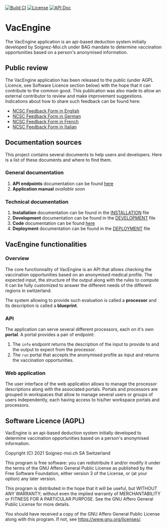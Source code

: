 [![Build CI](https://img.shields.io/github/workflow/status/soignezmoich/vac-engine/CI)](https://github.com/soignezmoich/vac-engine/actions/workflows/ci.yml)
[![License](https://img.shields.io/badge/license-AGPL%20v3-blue)](https://www.gnu.org/licenses/agpl-3.0.en.html)
[![API Doc](https://img.shields.io/badge/elixir-API%20Doc-orange)](https://soignezmoich.github.io/vac-engine/)

# VacEngine

The VacEngine application is an api-based deduction system initially developed
by Soignez-Moi.ch under BAG mandate to determine vaccination opportunities based
on a person's anonymised information.

## Public review

The VacEngine application has been released to the public (under AGPL Licence,
see Software Licence section below) with the hope that it can contribute to the
common good. This publication was also made to allow an external contributor to
review and make improvement suggestions. Indications about how to share such
feedback can be found here:

- [NCSC Feedback Form in English](https://www.ncsc.admin.ch/ncsc/en/home/dokumentation/covid19-vac-check.html)
- [NCSC Feedback Form in German](https://www.ncsc.admin.ch/ncsc/de/home/dokumentation/covid19-vac-check.html)
- [NCSC Feedback Form in French](https://www.ncsc.admin.ch/ncsc/fr/home/dokumentation/covid19-vac-check.html)
- [NCSC Feedback Form in Italian](https://www.ncsc.admin.ch/ncsc/it/home/dokumentation/covid19-vac-check.html)

## Documentation sources

This project contains several documents to help users and developers. Here is a
list of these documents and where to find them.

### General documentation

1. **API endpoints** documentation can be found
   [here](https://soignezmoich.github.io/vac-engine/api.html)
2. **Application manual** *available soon*

### Technical documentation

1. **Installation** documentation can be found in the
   [INSTALLATION](./INSTALLATION.md) file
2. **Development** documentation can be found in the
   [DEVELOPMENT](./DEVELOPMENT.md) file
3. **Code** documentation can be found
   [here](https://soignezmoich.github.io/vac-engine/)
4. **Deployment** documentation can be found in the
   [DEPLOYMENT](./DEPLOYMENT.md) file

## VacEngine functionalities

### Overview

The core functionnality of VacEngine is an API that allows checking the
vaccination opportunities based on an anonymised medical profile. The expected
input, the structure of the output along with the rules to compute it can be
fully customized to answer the different needs of the different regions in
switzerland.

The system allowing to provide such evaluation is called a **processor** and its
description is called a **blueprint**.

### API

The application can serve several different processors, each on it's own
**portal**. A portal provides a pair of endpoint:

1. The `info` endpoint returns the description of the input to provide to and
   the output to expect from the processor.
2. The `run` portal that accepts the anonymised profile as input and returns the
   vaccination opportunities.

### Web application

The user interface of the web application allows to manage the processor
descriptions along with the associated portals. Portals and processors are
grouped in workspaces that allow to manage several users or groups of users
independently, each having access to his/her workspace portals and processors.

## Software Licence (AGPL)

VacEngine is an api-based deduction system initially developed
to determine vaccination opportunities based on a person's
anonymised information.

Copyright (C) 2021 Soignez-moi.ch SA Switzerland

This program is free software: you can redistribute it and/or modify
it under the terms of the GNU Affero General Public License as published by
the Free Software Foundation, either version 3 of the License, or
(at your option) any later version.

This program is distributed in the hope that it will be useful,
but WITHOUT ANY WARRANTY; without even the implied warranty of
MERCHANTABILITY or FITNESS FOR A PARTICULAR PURPOSE.  See the
GNU Affero General Public License for more details.

You should have received a copy of the GNU Affero General Public License
along with this program.  If not, see <https://www.gnu.org/licenses/>.



